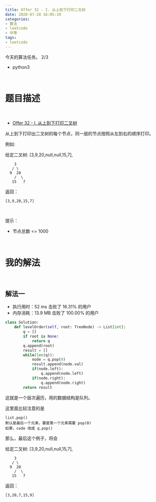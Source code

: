 ```yaml
---
title: Offer 32 - I. 从上到下打印二叉树
date: 2020-07-28 16:05:19
categories:
- 算法
- leetcode
- 中等
tags:
- leetcode
---
```

今天的算法任务。 2/3

<!-- more -->

- python3

<br/>

# 题目描述

<br/>

- [Offer 32 - I. 从上到下打印二叉树](https://leetcode-cn.com/problems/cong-shang-dao-xia-da-yin-er-cha-shu-lcof/)

从上到下打印出二叉树的每个节点，同一层的节点按照从左到右的顺序打印。

例如:

给定二叉树: [3,9,20,null,null,15,7],

	    3
	   / \
	  9  20
	    /  \
	   15   7

返回：

	[3,9,20,15,7]
 

提示：

- 节点总数 <= 1000

<br/>

# 我的解法

<br/>

## 解法一

- 执行用时：52 ms 击败了 16.31% 的用户
- 内存消耗：13.9 MB 击败了 100.00% 的用户

```python
class Solution:
    def levelOrder(self, root: TreeNode) -> List[int]:
        q = []
        if root is None:
            return q
        q.append(root)
        result = []
        while(len(q)):
            node = q.pop(0)
            result.append(node.val)
            if(node.left):
                q.append(node.left)
            if(node.right):
                q.append(node.right)
        return result
```

这就是一个层次遍历，用的数据结构是队列。

这里面比较注意的是

	list.pop()
	默认是最后一个元素，要是第一个元素需要 pop(0)
	如果，code 改成 q.pop()

那么，最后这个例子，将会

给定二叉树: [3,9,20,null,null,15,7],

	    3
	   / \
	  9  20
	    /  \
	   15   7

返回：

	[3,20,7,15,9]